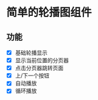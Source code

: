# 简单的轮播图组件

## 功能

- [x] 基础轮播显示
- [x] 显示当前位置的分页器
- [x] 点击分页器跳转页面
- [x] 上/下一个按钮
- [x] 自动播放
- [X] 循环播放